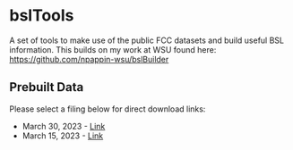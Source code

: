 # bslTools

A set of tools to make use of the public FCC datasets and build useful BSL information. This builds on my work at WSU found here: https://github.com/npappin-wsu/bslBuilder

## Prebuilt Data

Please select a filing below for direct download links:

* March 30, 2023 - [Link](20230330/README.md)
* March 15, 2023 - [Link](20230315/README.md)
